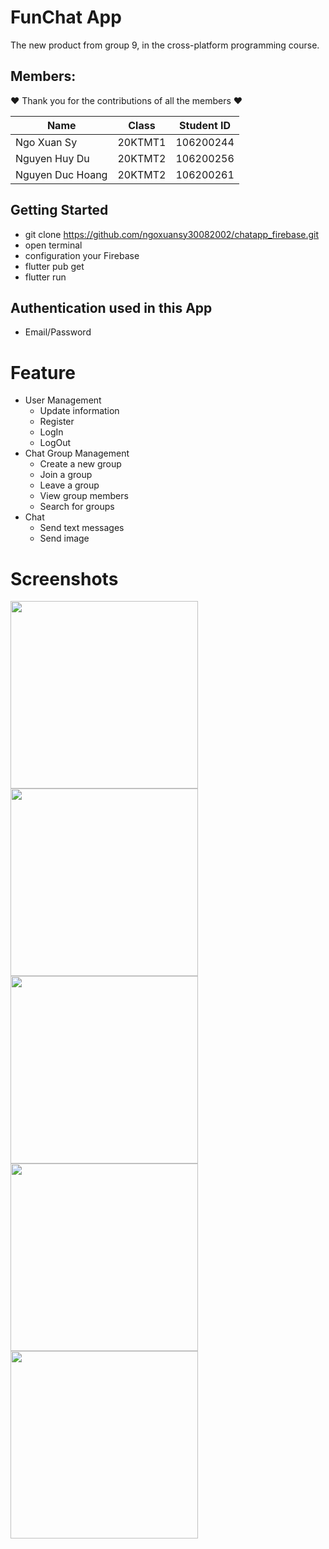 # FunChat App
The new product from group 9, in the cross-platform programming course.
 

## Members:

:heart: Thank you for the contributions of all the members  :heart:

| Name             | Class   | Student ID |
|------------------|---------|------------|
| Ngo Xuan Sy      | 20KTMT1 | 106200244  |
| Nguyen Huy Du    | 20KTMT2 | 106200256  |
| Nguyen Duc Hoang | 20KTMT2 | 106200261  |

## Getting Started

* git clone https://github.com/ngoxuansy30082002/chatapp_firebase.git
* open terminal
* configuration your Firebase
* flutter pub get
* flutter run

## Authentication used in this App

- Email/Password

# Feature

* User Management
  - Update information
  - Register
  - LogIn
  - LogOut
* Chat Group Management
  - Create a new group
  - Join a group
  - Leave a group
  - View group members
  - Search for groups
* Chat
  - Send text messages
  - Send image
  
    
# Screenshots

<img src="https://scontent.fhan20-1.fna.fbcdn.net/v/t1.15752-9/371309064_867729381712116_6672337337074420145_n.jpg?_nc_cat=105&ccb=1-7&_nc_sid=8cd0a2&_nc_eui2=AeFEhAjyFMJFsGByy9qYiFI9lHmj90NETAKUeaP3Q0RMAozjZXS_ZN1lEjt8Ztial9-JeKfpurWtc_w3F1vgurev&_nc_ohc=u4on2hZNcMAAX8dh_Dk&_nc_ht=scontent.fhan20-1.fna&oh=03_AdRpnKJxTzeG7_Plc0zD2wlR0ic1XxFylSOY6IA_MWozMw&oe=658D64D2" width=300 /> <img src="https://scontent.fhan20-1.fna.fbcdn.net/v/t1.15752-9/370205993_374651158270233_7379145201510209344_n.jpg?_nc_cat=104&ccb=1-7&_nc_sid=8cd0a2&_nc_eui2=AeGX3QElP-rYQnf1mJhAxQBwBntWVbAVabAGe1ZVsBVpsGyXo7tlQ4-OqVgRnvi40KHsJbl3JmiQXvW_ypoKgXta&_nc_ohc=spdutov3tVEAX-nAWcY&_nc_ht=scontent.fhan20-1.fna&oh=03_AdQV1D2OBFrV7ZXNx9uQ6ZhUwd7CVyJRCcg6FZr-Tr3Iqg&oe=658D7367" width=300 />
<img src="https://scontent.fhan20-1.fna.fbcdn.net/v/t1.15752-9/370107445_887552329248831_4534389023752965164_n.jpg?_nc_cat=108&ccb=1-7&_nc_sid=8cd0a2&_nc_eui2=AeHyjVntuMoG33Uveja-d_8j4TAYvD6Lg3ThMBi8PouDdCq_UIl8UOY4fR3b74pkOknJI_haLtj5dvqwxM1DkcDb&_nc_ohc=vP3ylnEs2boAX9Ptpsr&_nc_ht=scontent.fhan20-1.fna&oh=03_AdS_a8yl7Byuvl3Vs9_kYSZtESSCC18GUrmOU9TiC21zCA&oe=658D557E" width=300 /> <img src="https://scontent.fhan20-1.fna.fbcdn.net/v/t1.15752-9/370273956_1847366969015980_4685649166436018320_n.jpg?_nc_cat=101&ccb=1-7&_nc_sid=8cd0a2&_nc_eui2=AeFIbv3rE42ZG8IzRxhAvC3FNbAchgiALFI1sByGCIAsUrsfCKnrVBgDDHBahMZRRTK4SqVjX3dw8j83I6caNlAt&_nc_ohc=rc7IP6Eh1ZgAX-ezfvc&_nc_ht=scontent.fhan20-1.fna&oh=03_AdS4Sr22Hd4_oLOA1gXvniE33a1f69nzkqtYGrRbi0ohww&oe=658D4AD0" width=300 /> 
<img src="https://scontent.fhan20-1.fna.fbcdn.net/v/t1.15752-9/403396298_1338298977049005_3368515640736957282_n.jpg?_nc_cat=107&ccb=1-7&_nc_sid=8cd0a2&_nc_eui2=AeHNAqdiQlxUMgpJ9A92tYpTNXDqkPXSIRo1cOqQ9dIhGrk1Mco7_ZtndXTyrkiFixyIpoZxm5xN2vYzWzPZvzri&_nc_ohc=a9wakoZ6Oo8AX9WItD4&_nc_ht=scontent.fhan20-1.fna&oh=03_AdTZVx-kQePR8xznMB928P_MxKgLvxA5U_Hj807kG5xTkA&oe=658D5EDB" width=300 />

